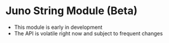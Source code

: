 # Juno String Module (Beta)

* This module is early in development
* The API is volatile right now and subject to frequent changes

